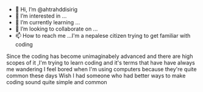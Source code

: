 - 👋 Hi, I’m @ahtrahddisirig
- 👀 I’m interested in ...
- 🌱 I’m currently learning ...
- 💞️ I’m looking to collaborate on ...
- 📫 How to reach me ...I'm a nepalese citizen trying to get familiar with coding

<!---
ahtrahddisirig/ahtrahddisirig is a ✨ special ✨ repository because its `README.md` (this file) appears on your GitHub profile.
You can click the Preview link to take a look at your changes.
--->
Since the coding has become unimaginabely advanced and there are high scopes of it ,I'm trying to learn coding and it's terms that have have always me wandering
I feel bored when I'm using computers because they're quite common these days
Wish I had someone who had better ways to make coding sound quite simple and common
